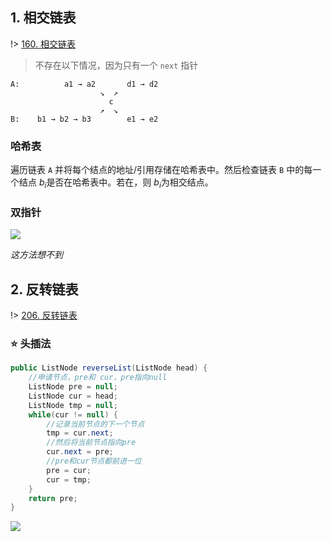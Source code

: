 ## 1. 相交链表

!> [160. 相交链表](https://leetcode-cn.com/problems/intersection-of-two-linked-lists/)

> 不存在以下情况，因为只有一个 `next` 指针
    
    A:          a1 → a2       d1 → d2
            		    ↘  ↗
            		      c
            		    ↗  ↘
    B:    b1 → b2 → b3        e1 → e2

### 哈希表

遍历链表 `A` 并将每个结点的地址/引用存储在哈希表中。然后检查链表 `B` 中的每一个结点 $b_i$​ 是否在哈希表中。若在，则 $b_i$​ 为相交结点。

### 双指针

![](https://cdn.jsdelivr.net/gh/JingqingLin/ImageHosting/img/20200228150944.png)

*这方法想不到*

## 2. 反转链表

!> [206. 反转链表](https://leetcode-cn.com/problems/reverse-linked-list/)

### ⭐ 头插法

```java
public ListNode reverseList(ListNode head) {
    //申请节点，pre和 cur，pre指向null
    ListNode pre = null;
    ListNode cur = head;
    ListNode tmp = null;
    while(cur != null) {
    	//记录当前节点的下一个节点
    	tmp = cur.next;
    	//然后将当前节点指向pre
    	cur.next = pre;
    	//pre和cur节点都前进一位
    	pre = cur;
    	cur = tmp;
    }
    return pre;
}
```

![](https://cdn.jsdelivr.net/gh/JingqingLin/ImageHosting/img/7d8712af4fbb870537607b1dd95d66c248eb178db4319919c32d9304ee85b602-迭代.gif)

